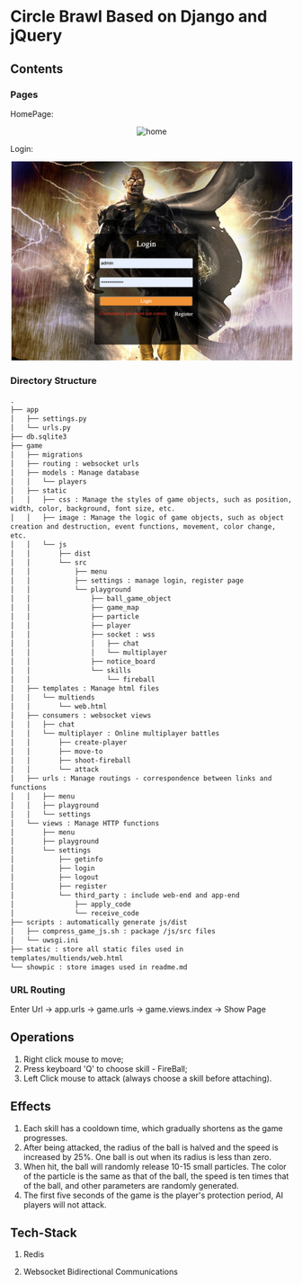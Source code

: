 # Circle Brawl Based on Django and jQuery

## Contents
### Pages
HomePage:
<p align="center"><img src="showpic/img/game.png" alt="home" width="500" /></p>
Login:
<p align="center"><img src="showpic/img/login_page.png" alt="home" width="500" /></p>

### Directory Structure
```
.
├── app
│   ├── settings.py
│   └── urls.py
├── db.sqlite3
├── game
│   ├── migrations
│   ├── routing : websocket urls
│   ├── models : Manage database
│   │   └── players
│   ├── static
│   │   ├── css : Manage the styles of game objects, such as position, width, color, background, font size, etc.
│   │   ├── image : Manage the logic of game objects, such as object creation and destruction, event functions, movement, color change, etc.
│   │   └── js
│   │       ├── dist
│   │       └── src
│   │           ├── menu
│   │           ├── settings : manage login, register page
│   │           └── playground
│   │               ├── ball_game_object
│   │               ├── game_map
│   │               ├── particle
│   │               ├── player
│   │               ├── socket : wss
│   │               │   ├── chat
│   │               │   └── multiplayer
│   │               ├── notice_board
│   │               └── skills
│   │                   └── fireball
│   ├── templates : Manage html files
│   │   └── multiends
│   │       └── web.html
│   ├── consumers : websocket views
│   │   ├── chat
│   │   └── multiplayer : Online multiplayer battles
│   │       ├── create-player
│   │       ├── move-to
│   │       ├── shoot-fireball
│   │       └── attack
│   ├── urls : Manage routings - correspondence between links and functions
│   │   ├── menu
│   │   ├── playground
│   │   └── settings
│   └── views : Manage HTTP functions
│       ├── menu
│       ├── playground
│       └── settings
│           ├── getinfo
│           ├── login
│           ├── logout
│           ├── register
│           └── third_party : include web-end and app-end
│               ├── apply_code
│               └── receive_code
├── scripts : automatically generate js/dist
│   ├── compress_game_js.sh : package /js/src files
│   └── uwsgi.ini
├── static : store all static files used in templates/multiends/web.html
└── showpic : store images used in readme.md
```

### URL Routing
Enter Url  -> app.urls -> game.urls -> game.views.index -> Show Page

## Operations
1. Right click mouse to move;
2. Press keyboard 'Q' to choose skill - FireBall;
3. Left Click mouse to attack (always choose a skill before attaching). 

## Effects
1. Each skill has a cooldown time, which gradually shortens as the game progresses.
2. After being attacked, the radius of the ball is halved and the speed is increased by 25%. One ball is out when its radius is less than zero.
3. When hit, the ball will randomly release 10-15 small particles. The color of the particle is the same as that of the ball, the speed is ten times that of the ball, and other parameters are randomly generated.
4. The first five seconds of the game is the player's protection period, AI players will not attack.

## Tech-Stack
1. Redis
   
2. Websocket Bidirectional Communications
